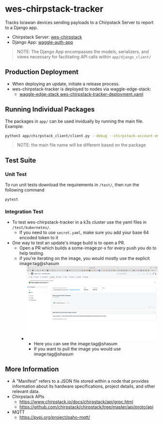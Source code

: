 # wes-chirpstack-tracker
Tracks lorawan devices sending payloads to a Chirpstack Server to report to a Django app.

- Chirpstack Server: [wes-chirpstack](https://github.com/waggle-sensor/waggle-edge-stack/tree/main/kubernetes/wes-chirpstack) 
- Django App: [waggle-auth-app](https://github.com/waggle-sensor/waggle-auth-app)
>NOTE: The Django App encompasses the models, serializers, and views necessary for facilitating API calls within `app/django_client/`

## Production Deployment
- When deploying an update, initiate a release process.
- wes-chirpstack-tracker is deployed to nodes via waggle-edge-stack:
    - [waggle-edge-stack wes-chirpstack-tracker-deployment.yaml](https://github.com/waggle-sensor/waggle-edge-stack/blob/main/kubernetes/wes-chirpstack/wes-chirpstack-tracker-deployment.yaml)

## Running Individual Packages
The packages in `app/` can be used invidually by running the main file. Example:
```sh
python3 app/chirpstack_client/client.py --debug --chirpstack-account-email test@email.com --chirpstack-account-password test --chirpstack-api-interface localhost:8080
```
>NOTE: the main file name will be different based on the package

## Test Suite

### Unit Test
To run unit tests download the requirements in `/test/`, then run the following command
```
pytest
```

### Integration Test
- To test wes-chirpstack-tracker in a k3s cluster use the yaml files in `/test/kubernetes/`.
    - If you need to use `secret.yaml`, make sure you add your base 64 encoded token to it
- One way to test an update's image build is to open a PR.
    - Open a PR which builds a some-image:pr-x for every push you do to help testing.
    - if you're iterating on the image, you would mostly use the explicit image:tag@shasum
        - ![PR](/images/PR.png)
            - Here you can see the image:tag@shasum
            - If you want to pull the image you would use image:tag@shasum

## More Information
- A "Manifest" refers to a JSON file stored within a node that provides information about its hardware specifications, project details, and other relevant data.
- Chirpstack APIs
    - https://www.chirpstack.io/docs/chirpstack/api/grpc.html
    - https://github.com/chirpstack/chirpstack/tree/master/api/proto/api
- MQTT
    - https://pypi.org/project/paho-mqtt/
